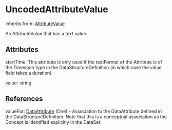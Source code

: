 
# UncodedAttributeValue

Inherits from: [AttributeValue](AttributeValue.md)



An AttributeValue that has a text value.

## Attributes

startTime: This attribute is only used if the textFormat of the Attribute is of the Timespan type in the DataStructureDefinition (in which case the value field takes a duration).

value: string



## References

valueFor: [DataAttribute](DataAttribute.md) (One) - Association to the DataAttribute defined in the DataStructureDefinition. Note that this is a conceptual association as the Concept is identified explicitly in the DataSet.




